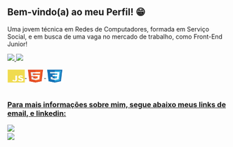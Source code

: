 ## Bem-vindo(a) ao meu Perfil! 😁
Uma jovem técnica em Redes de Computadores, formada em Serviço Social, e em busca de uma vaga no mercado de trabalho, como Front-End Junior!

 <div>
   <a href="https://github.com/Hellen-Leite">
   <img height="180em" src="https://github-readme-stats.vercel.app/api?username=Hellen-Leite&show_icons=true&theme=tokyonight&include_all_commits=true&count_private=true"/>
   <img height="180em" src="https://github-readme-stats.vercel.app/api/top-langs/?username=Hellen-Leite&layout=compact&langs_count=6&theme=tokyonight"/>
</div>
    
<div style="display: inline_block"><br>
  <img align="center" alt="Js" height="30" width="40" src="https://raw.githubusercontent.com/devicons/devicon/master/icons/javascript/javascript-plain.svg ">
  <img align="center" alt="HTML" height="30" width="40" src="https://raw.githubusercontent.com/devicons/devicon/master/icons/html5/html5-original.svg ">
  <img align="center" alt="CSS" height="30" width="40" src="https://raw.githubusercontent.com/devicons/devicon/master/icons/css3/css3-original.svg ">
</div>
 
<br>
 
### Para mais informações sobre mim, segue abaixo meus links de email, e linkedin:
 
<div>
   <a href = "mailto:hellenleitearaujo16@gmail.com"><img src="https://img.shields.io/badge/-Gmail-%23333?style=for-the-badge&logo=gmail&logoColor=white" target="_blank"></a>
 <br>
   <a href="https://www.linkedin.com/in/hellen-leite-63140b6b/" target="_blank"><img src="https://img.shields.io/badge/-LinkedIn-%230077B5?style= for-the-badge&logo=linkedin&logoColor=white" target="_blank"></a>
